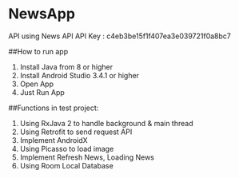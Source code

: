 # NewsApp

API using News API
API Key : c4eb3be15f1f407ea3e039721f0a8bc7

##How to run app
1. Install Java from 8 or higher
2. Install Android Studio 3.4.1 or higher
3. Open App
4. Just Run App

##Functions in test project:
1. Using RxJava 2 to handle background & main thread
2. Using Retrofit to send request API
3. Implement AndroidX
4. Using Picasso to load image
5. Implement Refresh News, Loading News
6. Using Room Local Database

